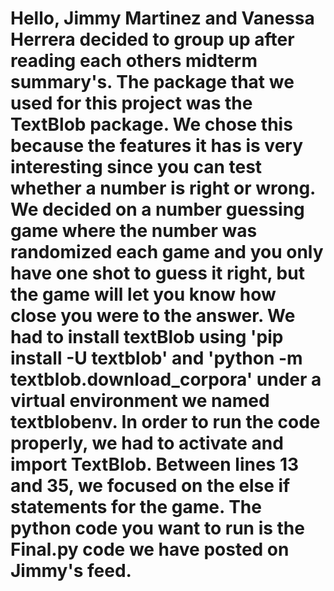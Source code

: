 # Hello, Jimmy Martinez and Vanessa Herrera decided to group up after reading each others midterm summary's. The package that we used for this project was the TextBlob package. We chose this because the features it has is very interesting since you can test whether a number is right or wrong. We decided on a number guessing game where the number was randomized each game and you only have one shot to guess it right, but the game will let you know how close you were to the answer. We had to install textBlob using 'pip install -U textblob' and 'python -m textblob.download_corpora' under a virtual environment we named textblobenv. In order to run the code properly, we had to activate and import TextBlob. Between lines 13 and 35, we focused on the else if statements for the game. The python code you want to run is the Final.py code we have posted on Jimmy's feed. 
